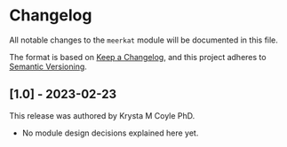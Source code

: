 # Changelog

All notable changes to the `meerkat` module will be documented in this file.

The format is based on [Keep a Changelog](https://keepachangelog.com/en/1.0.0/),
and this project adheres to [Semantic Versioning](https://semver.org/spec/v2.0.0.html).

## [1.0] - 2023-02-23

This release was authored by Krysta M Coyle PhD.

<!-- TODO: Explain each important module design decision below. -->

- No module design decisions explained here yet.

